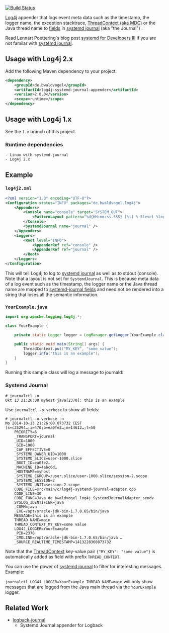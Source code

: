 [![Build Status](https://travis-ci.org/bwaldvogel/log4j-systemd-journal-appender.png?branch=master)](https://travis-ci.org/bwaldvogel/log4j-systemd-journal-appender)

[Log4j][log4j] appender that logs event meta data such as the timestamp, the logger name, the exception stacktrace, [ThreadContext (aka MDC)][thread-context] or the Java thread name to [fields][systemd-journal-fields] in [systemd journal][systemd-journal] (aka "the Journal") .

Read Lennart Poettering's blog post [systemd for Developers III][systemd-for-developers] if you are not familar with [systemd journal][systemd-journal].

## Usage with Log4j 2.x ##
Add the following Maven dependency to your project:

```xml
<dependency>
	<groupId>de.bwaldvogel</groupId>
	<artifactId>log4j-systemd-journal-appender</artifactId>
	<version>2.0.0</version>
	<scope>runtime</scope>
</dependency>
```

## Usage with Log4j 1.x ##

See the `1.x` branch of this project.

### Runtime dependencies ###
    - Linux with systemd-journal
    - Log4j 2.x

## Example ##

### `log4j2.xml`
```xml
<?xml version="1.0" encoding="UTF-8"?>
<Configuration status="INFO" packages="de.bwaldvogel.log4j">
    <Appenders>
        <Console name="console" target="SYSTEM_OUT">
            <PatternLayout pattern="%d{HH:mm:ss.SSS} [%t] %-5level %logger{36} - %msg%n" />
        </Console>
        <SystemdJournal name="journal" />
    </Appenders>
    <Loggers>
        <Root level="INFO">
            <AppenderRef ref="console" />
            <AppenderRef ref="journal" />
        </Root>
    </Loggers>
</Configuration>
```

This will tell Log4j to log to [systemd journal][systemd-journal] as well as to stdout (console).
Note that a layout is not set for `SystemdJournal`.
This is because meta data of a log event such as the timestamp, the logger name or the Java thread name are mapped to [systemd-journal fields][systemd-journal-fields] and need not be rendered into a string that loses all the semantic information.

### `YourExample.java`
```java
import org.apache.logging.log4j.*;

class YourExample {

    private static Logger logger = LogManager.getLogger(YourExample.class);

    public static void main(String[] args) {
        ThreadContext.put("MY_KEY", "some value");
        logger.info("this is an example");
    }
}
```

Running this sample class will log a message to journald:

### Systemd Journal

```
# journalctl -n
Okt 13 21:26:00 myhost java[2370]: this is an example
```

Use `journalctl -o verbose` to show all fields:

```
# journalctl -o verbose -n
Mo 2014-10-13 21:26:00.873732 CEST [s=c25294…;i=470;b=ea0fe2…;m=14612…;t=50
    PRIORITY=6
    _TRANSPORT=journal
    _UID=1000
    _GID=1000
    _CAP_EFFECTIVE=0
    _SYSTEMD_OWNER_UID=1000
    _SYSTEMD_SLICE=user-1000.slice
    _BOOT_ID=ea0fe2…
    _MACHINE_ID=4abc6d…
    _HOSTNAME=myhost
    _SYSTEMD_CGROUP=/user.slice/user-1000.slice/session-2.scope
    _SYSTEMD_SESSION=2
    _SYSTEMD_UNIT=session-2.scope
    CODE_FILE=src/main/c/log4j-systemd-journal-adapter.cpp
    CODE_LINE=30
    CODE_FUNC=Java_de_bwaldvogel_log4j_SystemdJournalAdapter_sendv
    SYSLOG_IDENTIFIER=java
    _COMM=java
    _EXE=/opt/oracle-jdk-bin-1.7.0.65/bin/java
    MESSAGE=this is an example
    THREAD_NAME=main
    THREAD_CONTEXT_MY_KEY=some value
    LOG4J_LOGGER=YourExample
    _PID=2370
    _CMDLINE=/opt/oracle-jdk-bin-1.7.0.65/bin/java …
    _SOURCE_REALTIME_TIMESTAMP=1413228360873732
```

Note that the [ThreadContext][thread-context] key-value pair `{"MY_KEY": "some value"}` is automatically added as field with prefix `THREAD_CONTEXT`.

You can use the power of [systemd journal][systemd-journal] to filter for interesting messages. Example:

`journalctl LOG4J_LOGGER=YourExample THREAD_NAME=main` will only show messages that are logged from the Java main thread via the `YourExample` logger.

## Related Work ##

* [logback-journal][logback-journal]
	* Systemd Journal appender for Logback

[log4j]: http://logging.apache.org/log4j/2.x/
[thread-context]: http://logging.apache.org/log4j/2.x/manual/thread-context.html
[systemd-for-developers]: http://0pointer.de/blog/projects/journal-submit.html
[systemd-journal]: http://www.freedesktop.org/software/systemd/man/systemd-journald.service.html
[systemd-journal-fields]: http://www.freedesktop.org/software/systemd/man/systemd.journal-fields.html
[logback-journal]: https://github.com/gnieh/logback-journal
